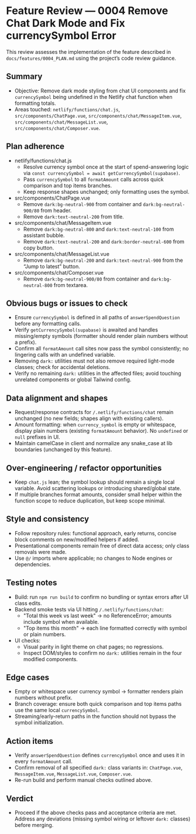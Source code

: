 # Feature Review — 0004 Remove Chat Dark Mode and Fix currencySymbol Error

This review assesses the implementation of the feature described in `docs/features/0004_PLAN.md` using the project’s code review guidance.

## Summary
- Objective: Remove dark mode styling from chat UI components and fix `currencySymbol` being undefined in the Netlify chat function when formatting totals.
- Areas touched: `netlify/functions/chat.js`, `src/components/ChatPage.vue`, `src/components/chat/MessageItem.vue`, `src/components/chat/MessageList.vue`, `src/components/chat/Composer.vue`.

## Plan adherence
- netlify/functions/chat.js
  - Resolve currency symbol once at the start of spend-answering logic via `const currencySymbol = await getCurrencySymbol(supabase)`.
  - Pass `currencySymbol` to all `formatAmount` calls across quick comparison and top items branches.
  - Keep response shapes unchanged; only formatting uses the symbol.
- src/components/ChatPage.vue
  - Remove `dark:bg-neutral-900` from container and `dark:bg-neutral-900/80` from header.
  - Remove `dark:text-neutral-200` from title.
- src/components/chat/MessageItem.vue
  - Remove `dark:bg-neutral-800` and `dark:text-neutral-100` from assistant bubble.
  - Remove `dark:text-neutral-200` and `dark:border-neutral-600` from copy button.
- src/components/chat/MessageList.vue
  - Remove `dark:bg-neutral-200` and `dark:text-neutral-900` from the “Jump to latest” button.
- src/components/chat/Composer.vue
  - Remove `dark:bg-neutral-900/80` from container and `dark:bg-neutral-800` from textarea.

## Obvious bugs or issues to check
- Ensure `currencySymbol` is defined in all paths of `answerSpendQuestion` before any formatting calls.
- Verify `getCurrencySymbol(supabase)` is awaited and handles missing/empty symbols (formatter should render plain numbers without a prefix).
- Confirm all `formatAmount` call sites now pass the symbol consistently; no lingering calls with an undefined variable.
- Removing `dark:` utilities must not also remove required light-mode classes; check for accidental deletions.
- Verify no remaining `dark:` utilities in the affected files; avoid touching unrelated components or global Tailwind config.

## Data alignment and shapes
- Request/response contracts for `/.netlify/functions/chat` remain unchanged (no new fields; shapes align with existing callers).
- Amount formatting: when `currency_symbol` is empty or whitespace, display plain numbers (existing `formatAmount` behavior). No `undefined` or `null` prefixes in UI.
- Maintain camelCase in client and normalize any snake_case at lib boundaries (unchanged by this feature).

## Over-engineering / refactor opportunities
- Keep `chat.js` lean; the symbol lookup should remain a single local variable. Avoid scattering lookups or introducing shared/global state.
- If multiple branches format amounts, consider small helper within the function scope to reduce duplication, but keep scope minimal.

## Style and consistency
- Follow repository rules: functional approach, early returns, concise block comments on new/modified helpers if added.
- Presentational components remain free of direct data access; only class removals were made.
- Use `@/` imports where applicable; no changes to Node engines or dependencies.

## Testing notes
- Build: run `npm run build` to confirm no bundling or syntax errors after UI class edits.
- Backend smoke tests via UI hitting `/.netlify/functions/chat`:
  - "Total this week vs last week" → no ReferenceError; amounts include symbol when available.
  - "Top items this month" → each line formatted correctly with symbol or plain numbers.
- UI checks:
  - Visual parity in light theme on chat pages; no regressions.
  - Inspect DOM/styles to confirm no `dark:` utilities remain in the four modified components.

## Edge cases
- Empty or whitespace user currency symbol → formatter renders plain numbers without prefix.
- Branch coverage: ensure both quick comparison and top items paths use the same local `currencySymbol`.
- Streaming/early-return paths in the function should not bypass the symbol initialization.

## Action items
- Verify `answerSpendQuestion` defines `currencySymbol` once and uses it in every `formatAmount` call.
- Confirm removal of all specified `dark:` class variants in: `ChatPage.vue`, `MessageItem.vue`, `MessageList.vue`, `Composer.vue`.
- Re-run build and perform manual checks outlined above.

## Verdict
- Proceed if the above checks pass and acceptance criteria are met. Address any deviations (missing symbol wiring or leftover `dark:` classes) before merging.

